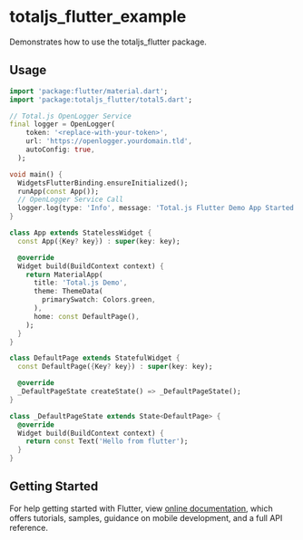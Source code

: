 # totaljs_flutter_example

Demonstrates how to use the totaljs_flutter package.

## Usage

```dart
import 'package:flutter/material.dart';
import 'package:totaljs_flutter/total5.dart';

// Total.js OpenLogger Service
final logger = OpenLogger(
    token: '<replace-with-your-token>',
    url: 'https://openlogger.yourdomain.tld',
    autoConfig: true,
  );

void main() {
  WidgetsFlutterBinding.ensureInitialized();
  runApp(const App());
  // OpenLogger Service Call
  logger.log(type: 'Info', message: 'Total.js Flutter Demo App Started');
}

class App extends StatelessWidget {
  const App({Key? key}) : super(key: key);

  @override
  Widget build(BuildContext context) {
    return MaterialApp(
      title: 'Total.js Demo',
      theme: ThemeData(
        primarySwatch: Colors.green,
      ),
      home: const DefaultPage(),
    );
  }
}

class DefaultPage extends StatefulWidget {
  const DefaultPage({Key? key}) : super(key: key);

  @override
  _DefaultPageState createState() => _DefaultPageState();
}

class _DefaultPageState extends State<DefaultPage> {
  @override
  Widget build(BuildContext context) {
    return const Text('Hello from flutter');
  }
}
```

## Getting Started

For help getting started with Flutter, view
[online documentation](https://flutter.dev/docs), which offers tutorials,
samples, guidance on mobile development, and a full API reference.

